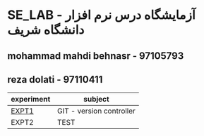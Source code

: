 # SE_LAB - آزمایشگاه درس نرم افزار دانشگاه شریف

## mohammad mahdi behnasr - 97105793
## reza dolati - 97110411

| experiment | subject | 
|------------|---------|
| [EXPT1](https://github.com/mbehnasr/SE_LAB/tree/EXPT1)      | GIT - version controller|
| EXPT2      | TEST    |
